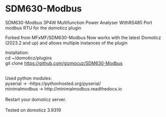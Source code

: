 # SDM630-Modbus
SDM630-Modbus 3P4W Multifunction Power Analyser WithRS485 Port modbus RTU for the domoticz plugin

Forked from MFxMF/SDM630-Modbus
Now works with the latest Domoticz (2023.2 and up) and allows multiple instances of the plugin

Installation: <br>
cd ~/domoticz/plugins<br>
git clone https://github.com/gizmocuz/SDM630-Modbus <br>

<br>
Used python modules: <br>
pyserial -> -https://pythonhosted.org/pyserial/ <br>
minimalmodbus -> http://minimalmodbus.readthedocs.io<br>
<br>
Restart your domoticz server.
<br>
<br>
Tested on domoticz 3.9319


